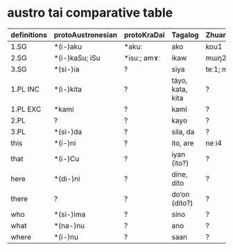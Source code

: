 # austro tai comparative table

|definitions|protoAustronesian|protoKraDai|Tagalog|Zhuang(Tai)|Gelao(Kra)
|-----------|-----------|-----------|------------|-----------|------------|
|1.SG|*(i-)aku|*akuː|ako|kou1|ei33|
|2.SG|*(i-)kaSu; iSu|*isuː; amɤː|ikaw|mɯŋ2|mɯ31|
|3.SG|*(si-)ia|?|siya|teː1; min2|mi35|
|1.PL INC|*(i-)kita|?|táyo, kata, kita|?|?|
|1.PL EXC|*kami|?|kami|?|?|
|2.PL|?|?|kayo|?|?|
|3.PL|*(si-)da|?|sila, da|?|?|
|this|*(i-)ni|?|ito, are|neːi4|nyi35|
|that|*(i-)Cu|?|iyan (ito?)|?|?|
|here|*(di-)ni|?|díne, díto|?|?|
|there|?|?|doʼon (díto?)|?|?|
|who|*(si-)ima|?|síno|?|?|
|what|*(na-)nu|?|ano|?|?|
|where|*(i-)nu|?|saan|?|?|
